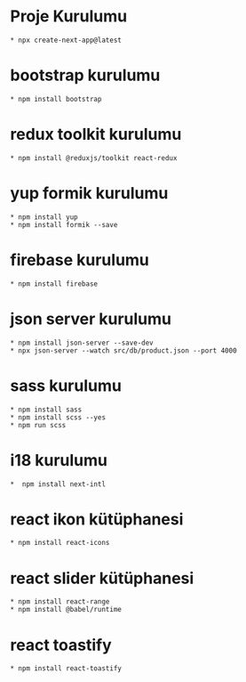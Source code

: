 # Proje Kurulumu

    * npx create-next-app@latest

# bootstrap kurulumu

    * npm install bootstrap

# redux toolkit kurulumu

    * npm install @reduxjs/toolkit react-redux

# yup formik kurulumu

    * npm install yup
    * npm install formik --save

# firebase kurulumu

    * npm install firebase

# json server kurulumu

    * npm install json-server --save-dev
    * npx json-server --watch src/db/product.json --port 4000

# sass kurulumu

    * npm install sass
    * npm install scss --yes
    * npm run scss

# i18 kurulumu

    *  npm install next-intl

# react ikon kütüphanesi

    * npm install react-icons

# react slider kütüphanesi

    * npm install react-range
    * npm install @babel/runtime

# react toastify

    * npm install react-toastify
